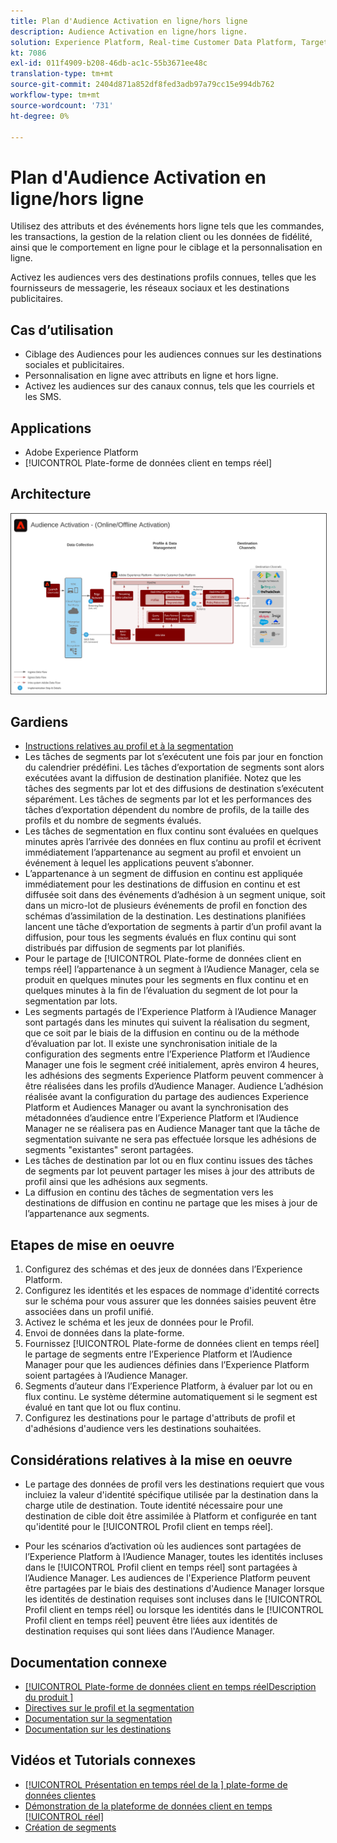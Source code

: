 ```yaml
---
title: Plan d'Audience Activation en ligne/hors ligne
description: Audience Activation en ligne/hors ligne.
solution: Experience Platform, Real-time Customer Data Platform, Target, Audience Manager, Analytics, Experience Cloud Services, Data Collection
kt: 7086
exl-id: 011f4909-b208-46db-ac1c-55b3671ee48c
translation-type: tm+mt
source-git-commit: 2404d871a852df8fed3adb97a79cc15e994db762
workflow-type: tm+mt
source-wordcount: '731'
ht-degree: 0%

---
```


# Plan d&#39;Audience Activation en ligne/hors ligne

Utilisez des attributs et des événements hors ligne tels que les commandes, les transactions, la gestion de la relation client ou les données de fidélité, ainsi que le comportement en ligne pour le ciblage et la personnalisation en ligne.

Activez les audiences vers des destinations profils connues, telles que les fournisseurs de messagerie, les réseaux sociaux et les destinations publicitaires.

## Cas d’utilisation

* Ciblage des Audiences pour les audiences connues sur les destinations sociales et publicitaires.
* Personnalisation en ligne avec attributs en ligne et hors ligne.
* Activez les audiences sur des canaux connus, tels que les courriels et les SMS.

## Applications

* Adobe Experience Platform
* [!UICONTROL Plate-forme de données client en temps réel]

## Architecture

<img src="assets/onoff.svg" alt="Architecture de référence pour le scénario Audience Activation en ligne/hors ligne" style="border:1px solid #4a4a4a" />

## Gardiens

* [Instructions relatives au profil et à la segmentation](https://experienceleague.adobe.com/docs/experience-platform/profile/guardrails.html?lang=en)
* Les tâches de segments par lot s’exécutent une fois par jour en fonction du calendrier prédéfini. Les tâches d’exportation de segments sont alors exécutées avant la diffusion de destination planifiée. Notez que les tâches des segments par lot et des diffusions de destination s’exécutent séparément. Les tâches de segments par lot et les performances des tâches d’exportation dépendent du nombre de profils, de la taille des profils et du nombre de segments évalués.
* Les tâches de segmentation en flux continu sont évaluées en quelques minutes après l’arrivée des données en flux continu au profil et écrivent immédiatement l’appartenance au segment au profil et envoient un événement à lequel les applications peuvent s’abonner.
* L’appartenance à un segment de diffusion en continu est appliquée immédiatement pour les destinations de diffusion en continu et est diffusée soit dans des événements d’adhésion à un segment unique, soit dans un micro-lot de plusieurs événements de profil en fonction des schémas d’assimilation de la destination. Les destinations planifiées lancent une tâche d’exportation de segments à partir d’un profil avant la diffusion, pour tous les segments évalués en flux continu qui sont distribués par diffusion de segments par lot planifiés.
* Pour le partage de [!UICONTROL Plate-forme de données client en temps réel] l’appartenance à un segment à l’Audience Manager, cela se produit en quelques minutes pour les segments en flux continu et en quelques minutes à la fin de l’évaluation du segment de lot pour la segmentation par lots.
* Les segments partagés de l’Experience Platform à l’Audience Manager sont partagés dans les minutes qui suivent la réalisation du segment, que ce soit par le biais de la diffusion en continu ou de la méthode d’évaluation par lot. Il existe une synchronisation initiale de la configuration des segments entre l’Experience Platform et l’Audience Manager une fois le segment créé initialement, après environ 4 heures, les adhésions des segments Experience Platform peuvent commencer à être réalisées dans les profils d’Audience Manager. Audience L’adhésion réalisée avant la configuration du partage des audiences Experience Platform et Audiences Manager ou avant la synchronisation des métadonnées d’audience entre l’Experience Platform et l’Audience Manager ne se réalisera pas en Audience Manager tant que la tâche de segmentation suivante ne sera pas effectuée lorsque les adhésions de segments &quot;existantes&quot; seront partagées.
* Les tâches de destination par lot ou en flux continu issues des tâches de segments par lot peuvent partager les mises à jour des attributs de profil ainsi que les adhésions aux segments.
* La diffusion en continu des tâches de segmentation vers les destinations de diffusion en continu ne partage que les mises à jour de l’appartenance aux segments.

## Etapes de mise en oeuvre

1. Configurez des schémas et des jeux de données dans l’Experience Platform.
1. Configurez les identités et les espaces de nommage d&#39;identité corrects sur le schéma pour vous assurer que les données saisies peuvent être associées dans un profil unifié.
1. Activez le schéma et les jeux de données pour le Profil.
1. Envoi de données dans la plate-forme.
1. Fournissez [!UICONTROL Plate-forme de données client en temps réel] le partage de segments entre l’Experience Platform et l’Audience Manager pour que les audiences définies dans l’Experience Platform soient partagées à l’Audience Manager.
1. Segments d’auteur dans l’Experience Platform, à évaluer par lot ou en flux continu. Le système détermine automatiquement si le segment est évalué en tant que lot ou flux continu.
1. Configurez les destinations pour le partage d&#39;attributs de profil et d&#39;adhésions d&#39;audience vers les destinations souhaitées.

## Considérations relatives à la mise en oeuvre

* Le partage des données de profil vers les destinations requiert que vous incluiez la valeur d&#39;identité spécifique utilisée par la destination dans la charge utile de destination. Toute identité nécessaire pour une destination de cible doit être assimilée à Platform et configurée en tant qu&#39;identité pour le [!UICONTROL Profil client en temps réel].

* Pour les scénarios d’activation où les audiences sont partagées de l’Experience Platform à l’Audience Manager, toutes les identités incluses dans le [!UICONTROL Profil client en temps réel] sont partagées à l’Audience Manager. Les audiences de l&#39;Experience Platform peuvent être partagées par le biais des destinations d&#39;Audience Manager lorsque les identités de destination requises sont incluses dans le [!UICONTROL Profil client en temps réel] ou lorsque les identités dans le [!UICONTROL Profil client en temps réel] peuvent être liées aux identités de destination requises qui sont liées dans l&#39;Audience Manager.

## Documentation connexe

* [[!UICONTROL Plate-forme de données client en temps réelDescription du produit ] ](https://helpx.adobe.com/legal/product-descriptions/real-time-customer-data-platform.html)
* [Directives sur le profil et la segmentation](https://experienceleague.adobe.com/docs/experience-platform/profile/guardrails.html?lang=en)
* [Documentation sur la segmentation](https://experienceleague.adobe.com/docs/experience-platform/segmentation/api/streaming-segmentation.html)
* [Documentation sur les destinations](https://experienceleague.adobe.com/docs/experience-platform/destinations/catalog/overview.html)

## Vidéos et Tutorials connexes

* [[!UICONTROL Présentation en temps réel de la ] plate-forme de données clientes](https://experienceleague.adobe.com/docs/platform-learn/tutorials/application-services/rtcdp/understanding-the-real-time-customer-data-platform.html)
* [Démonstration de la plateforme de données client en temps  [!UICONTROL réel]](https://experienceleague.adobe.com/docs/platform-learn/tutorials/application-services/rtcdp/demo.html)
* [Création de segments](https://experienceleague.adobe.com/docs/platform-learn/tutorials/segments/create-segments.html)
